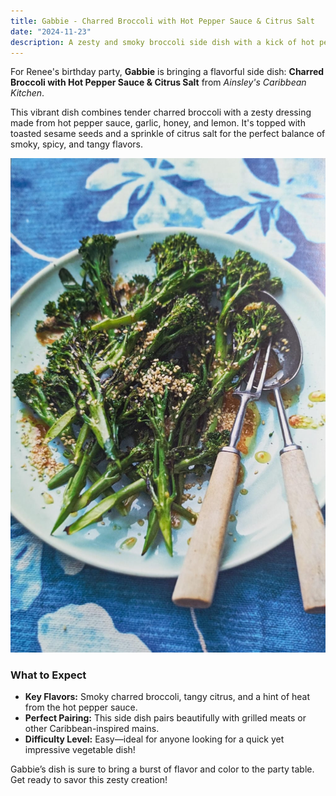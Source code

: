 ```yaml
---
title: Gabbie - Charred Broccoli with Hot Pepper Sauce & Citrus Salt
date: "2024-11-23"
description: A zesty and smoky broccoli side dish with a kick of hot pepper sauce and the brightness of citrus salt.
---
```


For Renee's birthday party, **Gabbie** is bringing a flavorful side dish: **Charred Broccoli with Hot Pepper Sauce & Citrus Salt** from _Ainsley's Caribbean Kitchen_.

This vibrant dish combines tender charred broccoli with a zesty dressing made from hot pepper sauce, garlic, honey, and lemon. It's topped with toasted sesame seeds and a sprinkle of citrus salt for the perfect balance of smoky, spicy, and tangy flavors.

![Charred Broccoli with Hot Pepper Sauce & Citrus Salt](./broccoli.jpg)

### What to Expect

- **Key Flavors:** Smoky charred broccoli, tangy citrus, and a hint of heat from the hot pepper sauce.
- **Perfect Pairing:** This side dish pairs beautifully with grilled meats or other Caribbean-inspired mains.
- **Difficulty Level:** Easy—ideal for anyone looking for a quick yet impressive vegetable dish!

Gabbie’s dish is sure to bring a burst of flavor and color to the party table. Get ready to savor this zesty creation!
